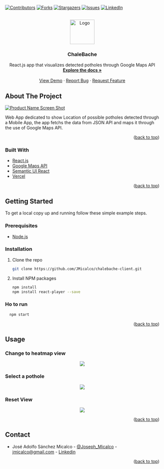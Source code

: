 <div id="top"></div>

[![Contributors][contributors-shield]][contributors-url]
[![Forks][forks-shield]][forks-url]
[![Stargazers][stars-shield]][stars-url]
[![Issues][issues-shield]][issues-url]
[![LinkedIn][linkedin-shield]][linkedin-url]

<!-- PROJECT LOGO -->
<br />
<div align="center">
  <a href="https://github.com/github_username/repo_name">
    <img src="Images/logo.png" alt="Logo" width="80" height="80">
  </a>

<h3 align="center">ChaleBache</h3>

  <p align="center">
    React.js app that visualizes detected potholes through Google Maps API
    <br />
    <a href="https://github.com/JMicalco/chalebache-client"><strong>Explore the docs »</strong></a>
    <br />
    <br />
    <a href="https://chalebache-client.vercel.app">View Demo</a>
    ·
    <a href="https://github.com/JMicalco/chalebache-client/issues">Report Bug</a>
    ·
    <a href="https://github.com/JMicalco/chalebache-client/issues">Request Feature</a>
  </p>
</div>

<!-- ABOUT THE PROJECT -->

## About The Project

[![Product Name Screen Shot][product-screenshot]]()

Web App dedicated to show Location of possible potholes detected through a Mobile App, the app fetchs the data from JSON API and maps it through the use of Google Maps API.

<p align="right">(<a href="#top">back to top</a>)</p>

### Built With

- [React.js](https://reactjs.org/)
- [Google Maps API](https://developers.google.com/maps)
- [Semantic UI React](https://react.semantic-ui.com)
- [Vercel](https://vercel.com/dashboard)

<p align="right">(<a href="#top">back to top</a>)</p>

<!-- GETTING STARTED -->

## Getting Started

To get a local copy up and running follow these simple example steps.

### Prerequisites

- [Node.js](https://nodejs.org/en/)

### Installation

1. Clone the repo
   ```sh
   git clone https://github.com/JMicalco/chalebache-client.git
   ```
2. Install NPM packages
   ```sh
   npm install
   npm install react-player --save
   ```

### Ho to run

```sh
  npm start
```

<p align="right">(<a href="#top">back to top</a>)</p>

<!-- USAGE EXAMPLES -->

## Usage

### Change to heatmap view

<p align="center">
<img src="./Images/hearmap.gif">
</p>

### Select a pothole

<p align="center">
<img src="./Images/select.gif">
</p>

### Reset View

<p align="center">
<img src="./Images/reset.gif">
</p>

<p align="right">(<a href="#top">back to top</a>)</p>

## Contact

- José Adolfo Sánchez Micalco - [@Joseph_Micalco](https://twitter.com/Joseph_Micalco) - jmicalco@gmail.com - [Linkedin][linkedin-url]

<p align="right">(<a href="#top">back to top</a>)</p>

[contributors-shield]: https://img.shields.io/github/contributors/JMicalco/chalebache-client.svg?style=for-the-badge
[contributors-url]: https://github.com/JMicalco/chalebache-client/graphs/contributors
[forks-shield]: https://img.shields.io/github/forks/JMicalco/chalebache-client.svg?style=for-the-badge
[forks-url]: https://github.com/JMicalco/chalebache-client/network/members
[stars-shield]: https://img.shields.io/github/stars/JMicalco/chalebache-client.svg?style=for-the-badge
[stars-url]: https://github.com/JMicalco/chalebache-client/stargazers
[issues-shield]: https://img.shields.io/github/issues/JMicalco/chalebache-client.svg?style=for-the-badge
[issues-url]: https://github.com/JMicalco/chalebache-client/issues
[linkedin-shield]: https://img.shields.io/badge/-LinkedIn-black.svg?style=for-the-badge&logo=linkedin&colorB=555
[linkedin-url]: www.linkedin.com/in/josé-adolfo-sánchez-micalco-b14864140
[product-screenshot]: Images/Main.png
